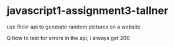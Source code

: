 # javascript1-assignment3-tallner
use flickr api to generate random pictures on a website



Q
how to test for errors in the api, i always get 200
